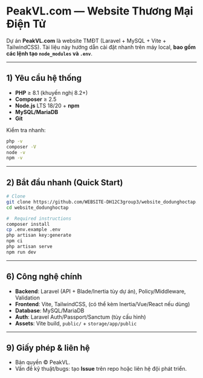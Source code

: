 # PeakVL.com — Website Thương Mại Điện Tử

Dự án **PeakVL.com** là website TMĐT (Laravel + MySQL + Vite + TailwindCSS). Tài liệu này hướng dẫn cài đặt nhanh trên máy local, **bao gồm các lệnh tạo `node_modules` và `.env`**.

---

## 1) Yêu cầu hệ thống

-   **PHP** ≥ 8.1 (khuyến nghị 8.2+)
-   **Composer** ≥ 2.5
-   **Node.js** LTS 18/20 + **npm**
-   **MySQL/MariaDB**
-   **Git**

Kiểm tra nhanh:

```bash
php -v
composer -V
node -v
npm -v
```

---

## 2) Bắt đầu nhanh (Quick Start)

```bash
# Clone
git clone https://github.com/WEBSITE-DH12C3group3/website_dodunghoctap.git
cd website_dodunghoctap
```

```bash
#  Required instructions
composer install
cp .env.example .env
php artisan key:generate
npm ci
php artisan serve
npm run dev
```

---

## 6) Công nghệ chính

-   **Backend**: Laravel (API + Blade/Inertia tùy dự án), Policy/Middleware, Validation
-   **Frontend**: Vite, TailwindCSS, (có thể kèm Inertia/Vue/React nếu dùng)
-   **Database**: MySQL/MariaDB
-   **Auth**: Laravel Auth/Passport/Sanctum (tùy cấu hình)
-   **Assets**: Vite build, `public/` + `storage/app/public`

---

## 9) Giấy phép & liên hệ

-   Bản quyền © PeakVL.
-   Vấn đề kỹ thuật/bugs: tạo **Issue** trên repo hoặc liên hệ đội phát triển.
